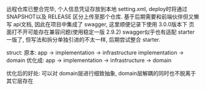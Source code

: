 远程仓库已整合完毕, 个人信息凭证存放到本地 setting.xml, deploy时将通过 SNAPSHOT以及 RELEASE
区分上传至那个仓库.
基于后期需要和前端伙伴但又懒写 api文档, 因此在项目中集成了 swagger, 这里顺便记录下使用 3.0.0版本下
页面打不开可能存在兼容问题(使用稳定一版 2.9.2) swagger似乎也有适配 starter一版了, 但写法和拆分单独引进的不太一样, 
后期尝试整合 starter.

struct:
原本:
app -> implementation -> infrastructure
implementation -> domain
优化成:
app -> implementation -> infrastructure -> domain

优化后的好处: 可以对 domain层进行细致抽象, domain层解耦的同时也不脱离于其它层存在